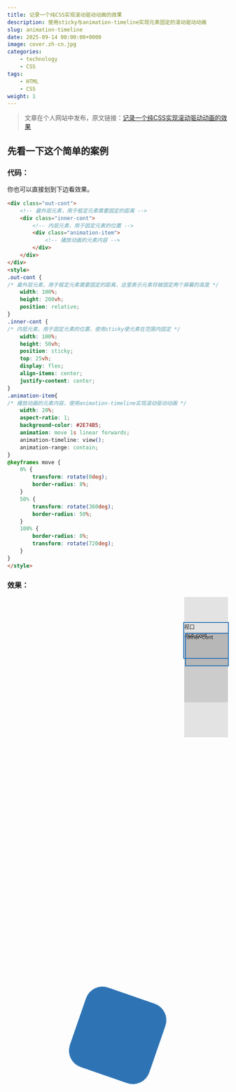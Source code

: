```yaml
---
title: 记录一个纯CSS实现滚动驱动动画的效果
description: 使用sticky与animation-timeline实现元素固定的滚动驱动动画
slug: animation-timeline
date: 2025-09-14 00:00:00+0000
image: cover.zh-cn.jpg
categories:
    - technology
    - CSS
tags:
    - HTML
    - CSS
weight: 1
---
```

> 文章在个人网站中发布，原文链接：[记录一个纯CSS实现滚动驱动动画的效果](https://blog.zhoujump.club/p/animation-timeline/)
## 先看一下这个简单的案例
### 代码：
你也可以直接划到下边看效果。
```html
<div class="out-cont">
    <!-- 最外层元素，用于框定元素需要固定的距离 -->
    <div class="inner-cont">
        <!-- 内层元素，用于固定元素的位置 -->
        <div class="animation-item">
            <!-- 播放动画的元素内容 -->
        </div>
    </div>
</div>
<style>
.out-cont {
/* 最外层元素，用于框定元素需要固定的距离，这里表示元素将被固定两个屏幕的高度 */
    width: 100%;
    height: 200vh;
    position: relative;
}
.inner-cont {
/* 内层元素，用于固定元素的位置，使用sticky使元素在范围内固定 */
    width: 100%;
    height: 50vh;
    position: sticky;
    top: 25vh;
    display: flex;
    align-items: center;
    justify-content: center;
}
.animation-item{
/* 播放动画的元素内容，使用animation-timeline实现滚动驱动动画 */
    width: 20%;
    aspect-ratio: 1;
    background-color: #2E74B5;
    animation: move 1s linear forwards;
    animation-timeline: view();
    animation-range: contain;
}
@keyframes move {
    0% {
        transform: rotate(0deg);
        border-radius: 8%;
    }
    50% {
        transform: rotate(360deg);
        border-radius: 50%;
    }
    100% {
        border-radius: 8%;
        transform: rotate(720deg);
    }
}
</style>
```
### 效果：
<div class="out-cont">
    <div class="inner-cont">
        <div class="animation-item"></div>
        <div class="animation-view">
            <div class="animation-view-out">
                .out-cont
                <div class="animation-view-inner">
                    .inner-cont
                </div>
            </div>
            <div class="animation-view-screen">
                视口
            </div>
        </div>
    </div>
</div>

## sticky：粘性布局
对于前端码农来说这个玩意并不陌生，所以就只简单介绍一下：  
position:sticky是介于position:relative与position:fixed之间的一种布局方式。当父元素出现在屏幕中时它表现得像fixed，会把自己固定在屏幕上。当父元素出现在屏幕外时它表现得像relative，会按照正常的文档流进行布局，被父容器带走。  
关于这个案例是如何使用sticky实现类似元素固定的效果的，上面效果示例右边有一个简单的展示，可以帮助理解。而且这个展示也是纯css的哦。
> sticky元素的所有父级都不能设置overflow:hidden，这样会使sicky无效，实在需要可以使用overflow:clip代替。

## animation-timeline：滚动驱动动画
这是本案例的核心，元素上使用了这个属性，`@keyframes`定义的css动画将不会自动播放，而是根据滚动条的进度进行滚动。
这个属性有两个主要属性值：
- animation-timeline: view()  
元素进入视口时开始播放动画，离开视口时结束。
- animation-timeline: scroll()  
元素将在整个滚动容器中滚动时播放动画。  
- animation-timeline：cont-name  
命名容器，这个待会展开讲。

<div class="animation-view-2">
    <div class="animation-view-2-item">
        <div class="animation-view-2-screen">
            视口
        </div>
        <div class="animation-view-2-anima anima-1">
            view()
        </div>
    </div>
    <div class="animation-view-2-item">
        <div class="animation-view-2-screen">
            视口
        </div>
        <div class="animation-view-2-anima anima-2">
            scroll()
        </div>
    </div>
</div>

### animation-timeline: scroll()
scroll()是对于整个页面的，相对而言比较简单，用于做一些与全局滚动相关的效果，例如文章阅读进度，这里引用[前端侦探](https://segmentfault.com/blog/xboxyan)的一张图。
![scroll](3-1.webp)
scroll()中可以填入两个参数：scroller和axis
- scroller  
scroller参数用于指定滚动容器，默认值为`nearest`。  
如果设置为`nearest`，将会使用最近的祖先滚动容器。  
如果设置为`root`，将会使用文档视口作为滚动容器。  
如果设置为`self`，将会使用元素本身作为滚动容器。  

- axis  
axis参数用于指定滚动轴，默认值为`block`。  
如果设置为`block`，滚动容器的块级轴方向。
如果设置为`inline`，滚动容器内联轴方向。
如果设置为`x`，则元素将在水平方向上滚动。  
如果设置为`y`，则元素将在垂直方向上滚动。  

### animation-range
如果我不想让动画整个滚动期间都播放呢，可以使用`animation-range`属性设置动画的起止位置，`px`，`%`单位均可。  
例如:
``` css
.animation{
    animation-range: 0 100px;
}
```
这样动画就只会在滚动容器滚动到0到100px的位置时播放,在100px之后就不会再播放了。

### animation-timeline：view()
view()是相对于元素与视口的位置的，这个案例就是基于view()的。  
view()中也可以填入两个参数：axios和inset  
- axis  
axis参数用于指定滚动轴，默认值为`block`。  
如果设置为`block`，滚动容器的块级轴方向。
如果设置为`inline`，滚动容器内联轴方向。
如果设置为`x`，则元素将在水平方向上滚动。  
如果设置为`y`，则元素将在垂直方向上滚动。  

- inset  
inset参数用于规定动画从何时开始何时结束，是元素刚冒尖尖就开始还是元素完全进入视口呢，就靠这个属性控制,有点类似于上面`animation-range`的作用。  
inset接受一个或两个值，两个值时代表开始位置和结束位置，`px`，`%`单位均可

### animation-timeline：cont-name
你可能发现了，仅靠上面那些属性，只能实现父元素滚动驱动子元素的动画，要是我需要滚动一个容器去驱动另一个兄弟元素的动画呢？就需要靠命名的容器实现了。  
使用很简单，就是在滚动容器上使用一个属性`scroll-timeline-name`。
``` css
.scroll{
    /* 命名滚动容器 */
    scroll-timeline-name: --my-scroller;
}
.animation{
    /* 需要被驱动动画的元素 */
    animation-timeline: --my-scroller;
}
```
这样`.scroll`容器被滚动时，`.animation`元素就会根据滚动容器的滚动进度进行动画播放。

## 相关知识
[position:fixed](https://developer.mozilla.org/en-US/docs/Web/CSS/position#fixed)  
[animation-timeline](https://developer.mozilla.org/en-US/docs/Web/CSS/animation-timeline)  
[animation-range](https://developer.mozilla.org/en-US/docs/Web/CSS/animation-range)  
[前端侦探](https://segmentfault.com/blog/xboxyan)
<style>
.animation-view-2 {
    font-size: 12px;
    width: 100%;
    display: flex;
    align-items: center;
    justify-content: center;
    height: 320px;
    position: relative;
    gap: 20px;
}
.animation-view-2-anima{
    width: 50px;
    height: 50px;
    color: white;
    text-align: center;
    line-height: 50px;
    background-color: #2E74B5;
}
.animation-view-2-screen{
    position: absolute;
    top: 0;
    left: 0;
    width: 100%;
    height: 80px;
    outline: 2px solid #2E74B5;
    animation: screen-2 2s linear infinite alternate;
}
.anima-1{
    animation: anima-1 2s linear infinite alternate;
}
.anima-2{
    animation: anima-2 2s linear infinite alternate;
}
@keyframes anima-2 {
    0% {
        transform: rotate(0deg);
        border-radius: 0%;
    }
    100% {
        transform: rotate(180deg);
        border-radius: 20%;
    }
}
@keyframes anima-1 {
    0% {
        transform: rotate(0deg);
        border-radius: 0%;
    }
    20% {
        transform: rotate(0deg);
        border-radius: 0%;
    }
    80% {
        border-radius: 20%;
        transform: rotate(180deg);
    }
    100% {
        transform: rotate(180deg);
        border-radius: 20%;
    }
}
@keyframes screen-2 {
    0% {
        top: 0
    }
    100% {
        top: 240px;
    }
}
.animation-view-2-item {
    display: flex;
    align-items: center;
    justify-content: center;
    position: relative;
    width: 100px;
    height: 320px;
    background-color: rgba(0, 0, 0, 0.1);
}
.article-page .main-article{
    overflow: clip;
}
.out-cont {
    width: 100%;
    height: 200vh;
    position: relative;
}
.inner-cont {
    width: 100%;
    height: 50vh;
    position: sticky;
    top: 25vh;
    display: flex;
    align-items: center;
    justify-content: center;
}
.animation-view{
    font-size: 12px;
    position: absolute;
    top: 0;
    right: 0;
    width: 100px;
    height: 320px;
    background-color: rgba(0, 0, 0, 0.1);
}
.animation-view-out{
    position: relative;
    margin-top: 80px;
    width: 100%;
    height: 160px;
    background-color: rgba(0, 0, 0, 0.1);
}
.animation-view-inner{
    width: calc(100% - 4px);
    height: 72px;
    position: absolute;
    top: 2px;
    left: 2px;
    border: 2px solid #2E74B5;
    animation: inner 1s linear both;
    animation-timeline: view();
    animation-range: contain;
    background-color: rgba(0, 0, 0, 0.1);
}
@keyframes inner {
    32% {
        top: 2px
    }
    66% {
        top: 82px;
    }
    100%{
        top: 82px;
    }
}
.animation-view-screen{
    position: absolute;
    top: 0;
    left: 0;
    width: 100%;
    height: 80px;
    outline: 2px solid #2E74B5;
    animation: screen 1s linear both;
    animation-timeline: view();
    animation-range: contain;
}
@keyframes screen {
    0% {
        top: 0
    }
    100% {
        top: 240px;
    }
}
.animation-item{
    width: 20vw;
    aspect-ratio: 1;
    background-color: #2E74B5;
    border-radius: 8%;
    animation: move 1s linear forwards;
    animation-timeline: view();
    animation-range: contain;
}
@keyframes move {
    0% {
        transform: rotate(0deg);
        border-radius: 8%;
    }
    50% {
        transform: rotate(360deg);
        border-radius: 50%;
    }
    100% {
        border-radius: 8%;
        transform: rotate(720deg);
    }
}
</style>
